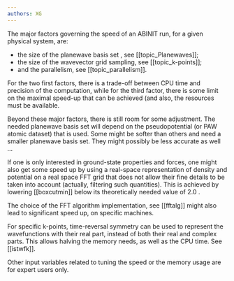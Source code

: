 ```yaml
---
authors: XG
---
```

The major factors governing the speed of an ABINIT run, for a given physical
system, are:

  * the size of the planewave basis set , see [[topic_Planewaves]];
  * the size of the wavevector grid sampling, see [[topic_k-points]];
  * and the parallelism, see [[topic_parallelism]].

For the two first factors, there is a trade-off between CPU time and precision
of the computation, while for the third factor, there is some limit on the
maximal speed-up that can be achieved (and also, the resources must be
available.

Beyond these major factors, there is still room for some adjustment. The
needed planewave basis set will depend on the pseudopotential (or PAW atomic
dataset) that is used. Some might be softer than others and need a smaller
planewave basis set. They might possibly be less accurate as well ...

If one is only interested in ground-state properties and forces, one might
also get some speed up by using a real-space representation of density and
potential on a real space FFT grid that does not allow their fine details to
be taken into account (actually, filtering such quantities). This is achieved
by lowering [[boxcutmin]] below its theoretically needed value of 2.0 .

The choice of the FFT algorithm implementation, see [[fftalg]] might also lead
to significant speed up, on specific machines.

For specific k-points, time-reversal symmetry can be used to represent the
wavefunctions with their real part, instead of both their real and complex
parts. This allows halving the memory needs, as well as the CPU time. See
[[istwfk]].

Other input variables related to tuning the speed or the memory usage are for
expert users only.

